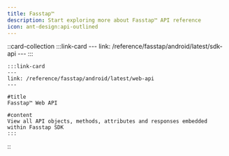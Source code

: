 ```yaml
---
title: Fasstap™
description: Start exploring more about Fasstap™ API reference
icon: ant-design:api-outlined
---
```


::card-collection
    :::link-card
    ---
    link: /reference/fasstap/android/latest/sdk-api
    ---
    :::

    :::link-card
    ---
    link: /reference/fasstap/android/latest/web-api
    ---

    #title
    Fasstap™ Web API
    
    #content
    View all API objects, methods, attributes and responses embedded within Fasstap SDK
    :::
::